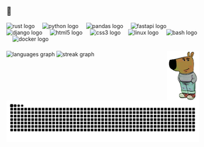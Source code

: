 ## 🥰

<div align="left">
  <img src="https://img.shields.io/badge/Rust-000000?logo=rust&logoColor=white&style=for-the-badge" height="40" alt="rust logo"  />
  <img width="12" />
  <img src="https://cdn.jsdelivr.net/gh/devicons/devicon/icons/python/python-original.svg" height="40" alt="python logo"  />
  <img width="12" />
  <img src="https://cdn.jsdelivr.net/gh/devicons/devicon/icons/pandas/pandas-original.svg" height="40" alt="pandas logo"  />
  <img width="12" />
  <img src="https://cdn.jsdelivr.net/gh/devicons/devicon/icons/fastapi/fastapi-original.svg" height="40" alt="fastapi logo"  />
  <img width="12" />
  <img src="https://cdn.jsdelivr.net/gh/devicons/devicon/icons/django/django-plain.svg" height="40" alt="django logo"  />
  <img width="12" />
  <img src="https://cdn.jsdelivr.net/gh/devicons/devicon/icons/html5/html5-original.svg" height="40" alt="html5 logo"  />
  <img width="12" />
  <img src="https://cdn.jsdelivr.net/gh/devicons/devicon/icons/css3/css3-original.svg" height="40" alt="css3 logo"  />
  <img width="12" />
  <img src="https://cdn.jsdelivr.net/gh/devicons/devicon/icons/linux/linux-original.svg" height="40" alt="linux logo"  />
  <img width="12" />
  <img src="https://cdn.jsdelivr.net/gh/devicons/devicon/icons/bash/bash-original.svg" height="40" alt="bash logo"  />
  <img width="12" />
  <img src="https://cdn.jsdelivr.net/gh/devicons/devicon/icons/docker/docker-original.svg" height="40" alt="docker logo"  />
</div>

###

<img align="right" height="130" src="https://github.com/paul-hartwich/paul-hartwich/blob/main/chill_guy.png?raw=true"  />

###

<div align="left">
<picture>
  <source media="(prefers-color-scheme: dark)" srcset="https://github-readme-stats.vercel.app/api/top-langs?username=paul-hartwich&locale=en&hide_title=true&layout=compact&card_width=320&langs_count=4&theme=react&hide_border=true&order=2" />
  <source media="(prefers-color-scheme: light)" srcset="https://github-readme-stats.vercel.app/api/top-langs?username=paul-hartwich&locale=en&hide_title=true&layout=compact&card_width=320&langs_count=4&theme=default&hide_border=true&order=2" />
  <img src="https://github-readme-stats.vercel.app/api/top-langs?username=paul-hartwich&locale=en&hide_title=true&layout=compact&card_width=320&langs_count=4&theme=default&hide_border=true&order=2" height="130" alt="languages graph" />
</picture>

<picture>
  <source media="(prefers-color-scheme: dark)" srcset="https://streak-stats.demolab.com?user=paul-hartwich&locale=en&mode=daily&theme=react&hide_border=true&border_radius=5&date_format=j/n%5B/Y%5D&order=3" />
  <source media="(prefers-color-scheme: light)" srcset="https://streak-stats.demolab.com?user=paul-hartwich&locale=en&mode=daily&theme=default&hide_border=true&border_radius=5&date_format=j/n%5B/Y%5D&order=3" />
  <img src="https://streak-stats.demolab.com?user=paul-hartwich&locale=en&mode=daily&theme=default&hide_border=true&border_radius=5&date_format=j/n%5B/Y%5D&order=3" height="130" alt="streak graph" />
</picture>

</div>



<br clear="both">

<picture>
  <source media="(prefers-color-scheme: dark)" srcset="https://raw.githubusercontent.com/paul-hartwich/paul-hartwich/output/github-snake-dark.svg" />
  <source media="(prefers-color-scheme: light)" srcset="https://raw.githubusercontent.com/paul-hartwich/paul-hartwich/output/github-snake.svg" />
  <img alt="github-snake" src="https://raw.githubusercontent.com/paul-hartwich/paul-hartwich/output/github-snake.svg" />
</picture>

###
